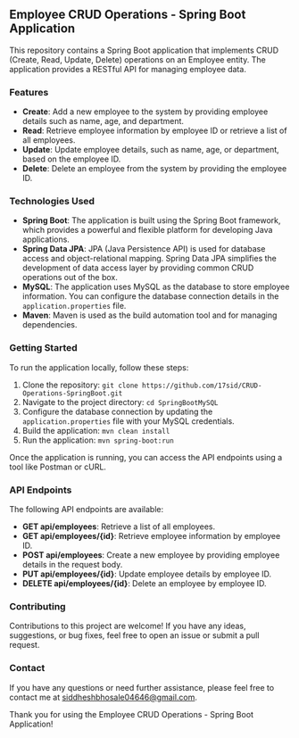 ## Employee CRUD Operations - Spring Boot Application

This repository contains a Spring Boot application that implements CRUD (Create, Read, Update, Delete) operations on an Employee entity. The application provides a RESTful API for managing employee data.

### Features

- **Create**: Add a new employee to the system by providing employee details such as name, age, and department.
- **Read**: Retrieve employee information by employee ID or retrieve a list of all employees.
- **Update**: Update employee details, such as name, age, or department, based on the employee ID.
- **Delete**: Delete an employee from the system by providing the employee ID.

### Technologies Used

- **Spring Boot**: The application is built using the Spring Boot framework, which provides a powerful and flexible platform for developing Java applications.
- **Spring Data JPA**: JPA (Java Persistence API) is used for database access and object-relational mapping. Spring Data JPA simplifies the development of data access layer by providing common CRUD operations out of the box.
- **MySQL**: The application uses MySQL as the database to store employee information. You can configure the database connection details in the `application.properties` file.
- **Maven**: Maven is used as the build automation tool and for managing dependencies.

### Getting Started

To run the application locally, follow these steps:

1. Clone the repository: `git clone https://github.com/17sid/CRUD-Operations-SpringBoot.git`
2. Navigate to the project directory: `cd SpringBootMySQL`
3. Configure the database connection by updating the `application.properties` file with your MySQL credentials.
4. Build the application: `mvn clean install`
5. Run the application: `mvn spring-boot:run`

Once the application is running, you can access the API endpoints using a tool like Postman or cURL.

### API Endpoints

The following API endpoints are available:

- **GET api/employees**: Retrieve a list of all employees.
- **GET api/employees/{id}**: Retrieve employee information by employee ID.
- **POST api/employees**: Create a new employee by providing employee details in the request body.
- **PUT api/employees/{id}**: Update employee details by employee ID.
- **DELETE api/employees/{id}**: Delete an employee by employee ID.

### Contributing

Contributions to this project are welcome! If you have any ideas, suggestions, or bug fixes, feel free to open an issue or submit a pull request.


### Contact

If you have any questions or need further assistance, please feel free to contact me at [siddheshbhosale04646@gmail.com](mailto:siddheshbhosale04646@gmail.com).

Thank you for using the Employee CRUD Operations - Spring Boot Application!
